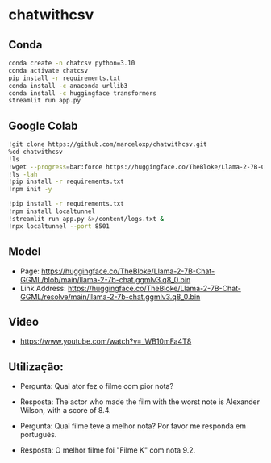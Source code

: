 # chatwithcsv

## Conda

```sh
conda create -n chatcsv python=3.10
conda activate chatcsv
pip install -r requirements.txt
conda install -c anaconda urllib3
conda install -c huggingface transformers
streamlit run app.py
```

## Google Colab

```sh
!git clone https://github.com/marceloxp/chatwithcsv.git
%cd chatwithcsv
!ls
!wget --progress=bar:force https://huggingface.co/TheBloke/Llama-2-7B-Chat-GGML/resolve/main/llama-2-7b-chat.ggmlv3.q8_0.bin
!ls -lah
!pip install -r requirements.txt
!npm init -y

!pip install -r requirements.txt
!npm install localtunnel
!streamlit run app.py &>/content/logs.txt &
!npx localtunnel --port 8501
```

## Model

- Page: https://huggingface.co/TheBloke/Llama-2-7B-Chat-GGML/blob/main/llama-2-7b-chat.ggmlv3.q8_0.bin
- Link Address: https://huggingface.co/TheBloke/Llama-2-7B-Chat-GGML/resolve/main/llama-2-7b-chat.ggmlv3.q8_0.bin

## Video

- https://www.youtube.com/watch?v=_WB10mFa4T8

## Utilização:

- Pergunta: Qual ator fez o filme com pior nota?
- Resposta: The actor who made the film with the worst note is Alexander Wilson, with a score of 8.4.

- Pergunta: Qual filme teve a melhor nota? Por favor me responda em português.
- Resposta: O melhor filme foi "Filme K" com nota 9.2.